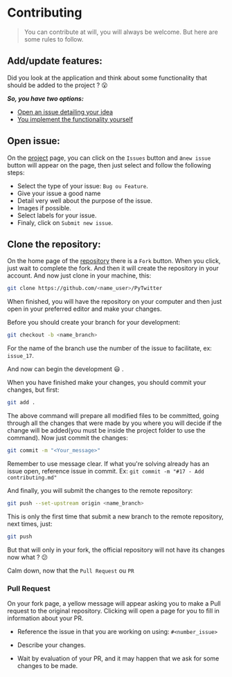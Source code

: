 # Contributing

> You can contribute at will, you will always be welcome. But here are some rules to follow.

## Add/update features:

Did you look at the application and think about some functionality that should be added to the project ? :open_mouth:

**_So, you have two options:_**

- [Open an issue detailing your idea](#open-issue)
- [You implement the functionality yourself](#clone-the-repository)

## Open issue:

On the [project](https://github.com/richecr/PyTwitter) page, you can click on the `Issues` button and a`new issue` button will appear on the page, then just select and follow the following steps:

- Select the type of your issue: `Bug ou Feature`.
- Give your issue a good name
- Detail very well about the purpose of the issue.
- Images if possible.
- Select labels for your issue.
- Finaly, click on `Submit new issue`.

## Clone the repository:

On the home page of the [repository](https://github.com/richecr/PyTwitter) there is a `Fork` button. When you click, just wait to complete the fork. And then it will create the repository in your account. And now just clone in your machine, this:

```sh
git clone https://github.com/<name_user>/PyTwitter
```

When finished, you will have the repository on your computer and then just open in your preferred editor and make your changes.

Before you should create your branch for your development:

```sh
git checkout -b <name_branch>
```

For the name of the branch use the number of the issue to facilitate, ex: `issue_17`.

And now can begin the development :smiley: .

When you have finished make your changes, you should commit your changes, but first:

```sh
git add .
```

The above command will prepare all modified files to be committed, going through all the changes that were made by you where you will decide if the change will be added(you must be inside the project folder to use the command).
Now just commit the changes:

```sh
git commit -m "<Your_message>"
```

Remember to use message clear. If what you're solving already has an issue open, reference issue in commit.
Ex: `git commit -m "#17 - Add contributing.md"`

And finally, you will submit the changes to the remote repository:

```sh
git push --set-upstream origin <name_branch>
```

This is only the first time that submit a new branch to the remote repository, next times, just:

```sh
git push
```

But that will only in your fork, the official repository will not have its changes now what ? :confused:

Calm down, now that the `Pull Request` ou `PR`

### Pull Request

On your fork page, a yellow message will appear asking you to make a Pull request to the original repository. Clicking will open a page for you to fill in information about your PR.

- Reference the issue in that you are working on using: `#<number_issue>`

- Describe your changes.

- Wait by evaluation of your PR, and it may happen that we ask for some changes to be made.
